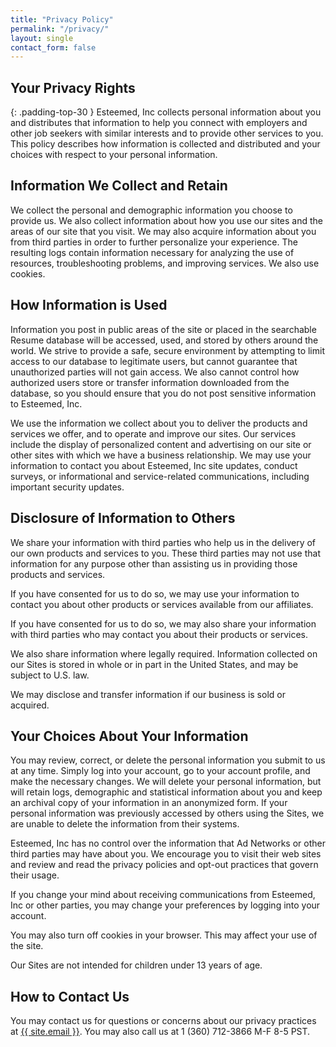 ```yaml
---
title: "Privacy Policy"
permalink: "/privacy/"
layout: single
contact_form: false
---
```


## Your Privacy Rights
{: .padding-top-30 }
Esteemed, Inc collects personal information about you and distributes that information to help you connect with employers and other job seekers with similar interests and to provide other services to you. This policy describes how information is collected and distributed and your choices with respect to your personal information.

## Information We Collect and Retain

We collect the personal and demographic information you choose to provide us. We also collect information about how you use our sites and the areas of our site that you visit. We may also acquire information about you from third parties in order to further personalize your experience. The resulting logs contain information necessary for analyzing the use of resources, troubleshooting problems, and improving services. We also use cookies.

## How Information is Used

Information you post in public areas of the site or placed in the searchable Resume database will be accessed, used, and stored by others around the world. We strive to provide a safe, secure environment by attempting to limit access to our database to legitimate users, but cannot guarantee that unauthorized parties will not gain access. We also cannot control how authorized users store or transfer information downloaded from the database, so you should ensure that you do not post sensitive information to Esteemed, Inc.

We use the information we collect about you to deliver the products and services we offer, and to operate and improve our sites. Our services include the display of personalized content and advertising on our site or other sites with which we have a business relationship. We may use your information to contact you about Esteemed, Inc site updates, conduct surveys, or informational and service-related communications, including important security updates.

## Disclosure of Information to Others

We share your information with third parties who help us in the delivery of our own products and services to you. These third parties may not use that information for any purpose other than assisting us in providing those products and services.

If you have consented for us to do so, we may use your information to contact you about other products or services available from our affiliates.

If you have consented for us to do so, we may also share your information with third parties who may contact you about their products or services.

We also share information where legally required. Information collected on our Sites is stored in whole or in part in the United States, and may be subject to U.S. law.

We may disclose and transfer information if our business is sold or acquired.

## Your Choices About Your Information

You may review, correct, or delete the personal information you submit to us at any time. Simply log into your account, go to your account profile, and make the necessary changes. We will delete your personal information, but will retain logs, demographic and statistical information about you and keep an archival copy of your information in an anonymized form. If your personal information was previously accessed by others using the Sites, we are unable to delete the information from their systems.

Esteemed, Inc has no control over the information that Ad Networks or other third parties may have about you. We encourage you to visit their web sites and review and read the privacy policies and opt-out practices that govern their usage.

If you change your mind about receiving communications from Esteemed, Inc or other parties, you may change your preferences by logging into your account.

You may also turn off cookies in your browser. This may affect your use of the site.

Our Sites are not intended for children under 13 years of age.

## How to Contact Us

You may contact us for questions or concerns about our privacy practices at <a href="mailto:{{ site.email }}">{{ site.email }}</a>. You may also call us at 1 (360) 712-3866 M-F 8-5 PST.
